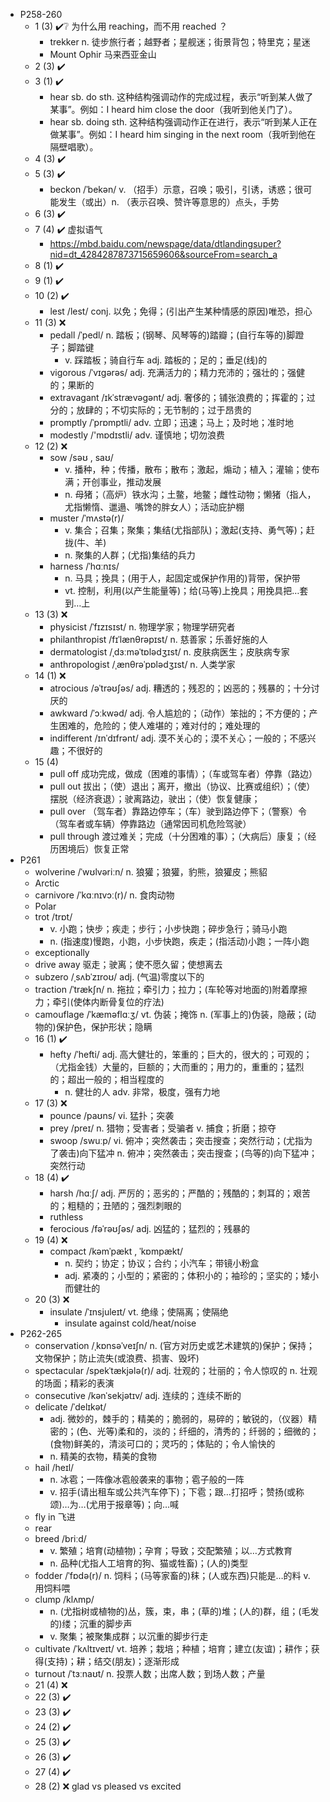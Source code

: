 - P258-260
  - 1 (3) ✔️❔ 为什么用 reaching，而不用 reached ？
    - trekker n. 徒步旅行者；越野者；星舰迷；街景背包；特里克；星迷
    - Mount Ophir 马来西亚金山
  - 2 (3) ✔️
  - 3 (1) ✔️
    - ‌hear sb. do sth.‌ 这种结构强调动作的完成过程，表示“听到某人做了某事”。例如：I heard him close the door（我听到他关门了）。
    - ‌hear sb. doing sth.‌ 这种结构强调动作正在进行，表示“听到某人正在做某事”。例如：I heard him singing in the next room（我听到他在隔壁唱歌）。
  - 4 (3) ✔️
  - 5 (3) ✔️
    - beckon /ˈbekən/ v. （招手）示意，召唤；吸引，引诱，诱惑；很可能发生（或出）n. （表示召唤、赞许等意思的）点头，手势
  - 6 (3) ✔️
  - 7 (4) ✔️ 虚拟语气
    - https://mbd.baidu.com/newspage/data/dtlandingsuper?nid=dt_4284287873715659606&sourceFrom=search_a
  - 8 (1) ✔️
  - 9 (1) ✔️
  - 10 (2) ✔️
    - lest /lest/ conj. 以免；免得；(引出产生某种情感的原因)唯恐，担心
  - 11 (3) ❌
    - pedall /ˈpedl/ n. 踏板；(钢琴、风琴等的)踏瓣；(自行车等的)脚蹬子；脚踏键 
      - v. 踩踏板；骑自行车 adj. 踏板的；足的；垂足(线)的
    - vigorous /ˈvɪɡərəs/ adj. 充满活力的；精力充沛的；强壮的；强健的；果断的
    - extravagant /ɪkˈstrævəɡənt/ adj. 奢侈的；铺张浪费的；挥霍的；过分的；放肆的；不切实际的；无节制的；过于昂贵的
    - promptly /ˈprɒmptli/ adv. 立即；迅速；马上；及时地；准时地
    - modestly /'mɒdɪstli/ adv. 谨慎地；切勿浪费
  - 12 (2) ❌
    - sow /səʊ , saʊ/ 
      - v. 播种，种；传播，散布；散布；激起，煽动；植入；灌输；使布满；开创事业，推动发展
      - n. 母猪；（高炉）铁水沟；土鳖，地鳖；雌性动物；懒猪（指人，尤指懒惰、邋遢、嘴馋的胖女人）；活动庇护棚
    - muster /ˈmʌstə(r)/ 
      - v. 集合；召集；聚集；集结(尤指部队)；激起(支持、勇气等)；赶拢(牛、羊)
      - n. 聚集的人群；(尤指)集结的兵力
    - harness /ˈhɑːnɪs/ 
      - n. 马具；挽具；(用于人，起固定或保护作用的)背带，保护带
      - vt. 控制，利用(以产生能量等)；给(马等)上挽具；用挽具把…套到…上
  - 13 (3) ❌
    - physicist /ˈfɪzɪsɪst/ n. 物理学家；物理学研究者
    - philanthropist /fɪˈlænθrəpɪst/ n. 慈善家；乐善好施的人
    - dermatologist /ˌdɜːməˈtɒlədʒɪst/ n. 皮肤病医生；皮肤病专家
    - anthropologist /ˌænθrəˈpɒlədʒɪst/ n. 人类学家
  - 14 (1) ❌
    - atrocious /əˈtrəʊʃəs/ adj. 糟透的；残忍的；凶恶的；残暴的；十分讨厌的
    - awkward /ˈɔːkwəd/ adj. 令人尴尬的；（动作）笨拙的；不方便的；产生困难的，危险的；使人难堪的；难对付的；难处理的
    - indifferent /ɪnˈdɪfrənt/ adj. 漠不关心的；漠不关心；一般的；不感兴趣；不很好的
  - 15 (4)
    - pull off 成功完成，做成（困难的事情）；（车或驾车者）停靠（路边）
    - pull out 拔出；（使）退出；离开，撤出（协议、比赛或组织）；（使）摆脱（经济衰退）；驶离路边，驶出；（使）恢复健康；
    - pull over （驾车者）靠路边停车；（车）驶到路边停下；（警察）令（驾车者或车辆）停靠路边（通常因司机危险驾驶）
    - pull through 渡过难关；完成（十分困难的事）；（大病后）康复；（经历困境后）恢复正常
- P261
  - wolverine /ˈwʊlvəriːn/ n. 狼獾；狼獾，豹熊，狼獾皮；熊貂
  - Arctic
  - carnivore /ˈkɑːnɪvɔː(r)/ n. 食肉动物
  - Polar
  - trot /trɒt/ 
    - v. 小跑；快步；疾走；步行；小步快跑；碎步急行；骑马小跑
    - n. (指速度)慢跑，小跑，小步快跑，疾走；(指活动)小跑；一阵小跑
  - exceptionally
  - drive away 驱走；驶离；使不愿久留；使想离去
  - subzero /ˌsʌbˈzɪroʊ/ adj. (气温)零度以下的
  - traction /ˈtrækʃn/ n. 拖拉；牵引力；拉力；(车轮等对地面的)附着摩擦力；牵引(使体内断骨复位的疗法)
  - camouflage /ˈkæməflɑːʒ/ vt. 伪装；掩饰 n. (军事上的)伪装，隐蔽；(动物的)保护色，保护形状；隐瞒
  - 16 (1) ✔️
    - hefty /ˈhefti/ adj. 高大健壮的，笨重的；巨大的，很大的；可观的；（尤指金钱）大量的，巨额的；大而重的；用力的，重重的；猛烈的；超出一般的；相当程度的
      - n. 健壮的人 adv. 非常，极度，强有力地
  - 17 (3) ❌
    - pounce /paʊns/ vi. 猛扑；突袭
    - prey /preɪ/ n. 猎物；受害者；受骗者 v. 捕食；折磨；掠夺
    - swoop /swuːp/ vi. 俯冲；突然袭击；突击搜查；突然行动；(尤指为了袭击)向下猛冲 n. 俯冲；突然袭击；突击搜查；(鸟等的)向下猛冲；突然行动
  - 18 (4) ✔️
    - harsh /hɑːʃ/ adj. 严厉的；恶劣的；严酷的；残酷的；刺耳的；艰苦的；粗糙的；丑陋的；强烈刺眼的
    - ruthless
    - ferocious /fəˈrəʊʃəs/ adj. 凶猛的；猛烈的；残暴的
  - 19 (4) ❌
    - compact /kəmˈpækt , ˈkɒmpækt/ 
      - n. 契约；协定；协议；合约；小汽车；带镜小粉盒 
      - adj. 紧凑的；小型的；紧密的；体积小的；袖珍的；坚实的；矮小而健壮的
  - 20 (3) ❌ 
    - insulate /ˈɪnsjuleɪt/ vt. 绝缘；使隔离；使隔绝
      - insulate against cold/heat/noise 
- P262-265
  - conservation /ˌkɒnsəˈveɪʃn/ n. (官方对历史或艺术建筑的)保护；保持；文物保护；防止流失(或浪费、损害、毁坏) 
  - spectacular /spekˈtækjələ(r)/ adj. 壮观的；壮丽的；令人惊叹的 n. 壮观的场面；精彩的表演
  - consecutive /kənˈsekjətɪv/ adj. 连续的；连续不断的
  - delicate /ˈdelɪkət/ 
    - adj. 微妙的，棘手的；精美的；脆弱的，易碎的；敏锐的，（仪器）精密的；(色、光等)柔和的，淡的；纤细的，清秀的；纤弱的；细微的；(食物)鲜美的，清淡可口的；灵巧的；体贴的；令人愉快的
    - n. 精美的衣物，精美的食物
  - hail /heɪl/ 
    - n. 冰雹；一阵像冰雹般袭来的事物；雹子般的一阵
    - v. 招手(请出租车或公共汽车停下)；下雹；跟…打招呼；赞扬(或称颂)…为…(尤用于报章等)；向…喊
  - fly in 飞进
  - rear
  - breed /briːd/ 
    - v. 繁殖；培育(动植物)；孕育；导致；交配繁殖；以…方式教育
    - n. 品种(尤指人工培育的狗、猫或牲畜)；(人的)类型
  - fodder /ˈfɒdə(r)/ n. 饲料；(马等家畜的)秣；(人或东西)只能是…的料 v. 用饲料喂
  - clump /klʌmp/
    - n. (尤指树或植物的)丛，簇，束，串；(草的)堆；(人的)群，组；(毛发的)缕；沉重的脚步声
    - v. 聚集；被聚集成群；以沉重的脚步行走
  - cultivate /ˈkʌltɪveɪt/ vt. 培养；栽培；种植；培育；建立(友谊)；耕作；获得(支持)；耕；结交(朋友)；逐渐形成
  - turnout /ˈtɜːnaʊt/ n. 投票人数；出席人数；到场人数；产量 
  - 21 (4) ❌
  - 22 (3) ✔️
  - 23 (3) ✔️
  - 24 (2) ✔️
  - 25 (3) ✔️
  - 26 (3) ✔️
  - 27 (4) ✔️
  - 28 (2) ❌ glad vs pleased vs excited

